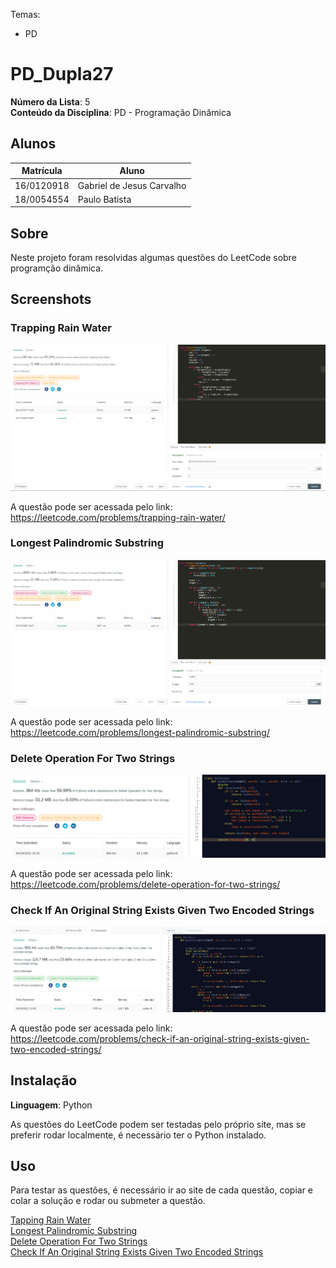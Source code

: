 Temas:
 - PD

# PD_Dupla27

**Número da Lista**: 5<br>
**Conteúdo da Disciplina**: PD - Programação Dinâmica<br>

## Alunos
|Matrícula | Aluno |
| -- | -- |
| 16/0120918  |  Gabriel de Jesus Carvalho |
| 18/0054554  |  Paulo Batista |

## Sobre 
Neste projeto foram resolvidas algumas questões do LeetCode sobre programção dinâmica.

## Screenshots
### Trapping Rain Water

![tapping-rain-water](doc/trapping-rain-water.png)

A questão pode ser acessada pelo link: https://leetcode.com/problems/trapping-rain-water/

### Longest Palindromic Substring

![tapping-rain-water](doc/longest-palindromic-substring.png)

A questão pode ser acessada pelo link: https://leetcode.com/problems/longest-palindromic-substring/

### Delete Operation For Two Strings

![delete-operation-for-two-strings](doc/delete-operation-for-two-strings.png)

A questão pode ser acessada pelo link: https://leetcode.com/problems/delete-operation-for-two-strings/

### Check If An Original String Exists Given Two Encoded Strings

![check-if-an-original-string-exists-given-two-encoded-strings](doc/check-if-an-original-string-exists-given-two-encoded-strings.png)

A questão pode ser acessada pelo link: https://leetcode.com/problems/check-if-an-original-string-exists-given-two-encoded-strings/

## Instalação 
**Linguagem**: Python<br>

As questões do LeetCode podem ser testadas pelo próprio site, mas se preferir rodar localmente, é necessário ter o Python instalado.

## Uso 
Para testar as questões, é necessário ir ao site de cada questão, copiar e colar a solução e rodar ou submeter a questão.

[Tapping Rain Water](https://leetcode.com/problems/trapping-rain-water/)  
[Longest Palindromic Substring](https://leetcode.com/problems/longest-palindromic-substring/)   
[Delete Operation For Two Strings](https://leetcode.com/problems/delete-operation-for-two-strings/)    
[Check If An Original String Exists Given Two Encoded Strings](https://leetcode.com/problems/check-if-an-original-string-exists-given-two-encoded-strings/)   

<!-- ## Outros 
Quaisquer outras informações sobre seu projeto podem ser descritas abaixo. -->




